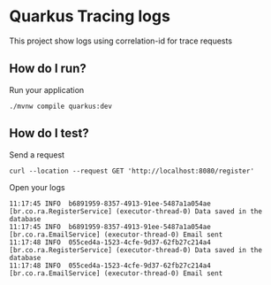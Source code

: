 # Quarkus Tracing logs

This project show logs using correlation-id for trace requests

## How do I run?

Run your application

```shell script
./mvnw compile quarkus:dev
```

## How do I test?

Send a request

```shell
curl --location --request GET 'http://localhost:8080/register'
```

Open your logs

```
11:17:45 INFO  b6891959-8357-4913-91ee-5487a1a054ae [br.co.ra.RegisterService] (executor-thread-0) Data saved in the database
11:17:45 INFO  b6891959-8357-4913-91ee-5487a1a054ae [br.co.ra.EmailService] (executor-thread-0) Email sent
11:17:48 INFO  055ced4a-1523-4cfe-9d37-62fb27c214a4 [br.co.ra.RegisterService] (executor-thread-0) Data saved in the database
11:17:48 INFO  055ced4a-1523-4cfe-9d37-62fb27c214a4 [br.co.ra.EmailService] (executor-thread-0) Email sent
```
